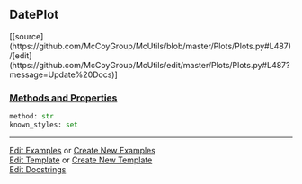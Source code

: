 ## <a id="McUtils.Plots.Plots.DatePlot">DatePlot</a> 
<div class="docs-source-link" markdown="1">
[[source](https://github.com/McCoyGroup/McUtils/blob/master/Plots/Plots.py#L487)/[edit](https://github.com/McCoyGroup/McUtils/edit/master/Plots/Plots.py#L487?message=Update%20Docs)]
</div>



<div class="collapsible-section">
 <div class="collapsible-section collapsible-section-header" markdown="1">
 
### <a class="collapse-link" data-toggle="collapse" href="#methods">Methods and Properties</a> <a class="float-right" data-toggle="collapse" href="#methods"><i class="fa fa-chevron-down"></i></a>

 </div>
 <div class="collapsible-section collapsible-section-body collapse" id="methods" markdown="1">

```python
method: str
known_styles: set
```


 </div>
</div>




___

[Edit Examples](https://github.com/McCoyGroup/McUtils/edit/gh-pages/ci/examples/McUtils/Plots/Plots/DatePlot.md) or 
[Create New Examples](https://github.com/McCoyGroup/McUtils/new/gh-pages/?filename=ci/examples/McUtils/Plots/Plots/DatePlot.md) <br/>
[Edit Template](https://github.com/McCoyGroup/McUtils/edit/gh-pages/ci/docs/McUtils/Plots/Plots/DatePlot.md) or 
[Create New Template](https://github.com/McCoyGroup/McUtils/new/gh-pages/?filename=ci/docs/templates/McUtils/Plots/Plots/DatePlot.md) <br/>
[Edit Docstrings](https://github.com/McCoyGroup/McUtils/edit/master/Plots/Plots.py#L487?message=Update%20Docs)